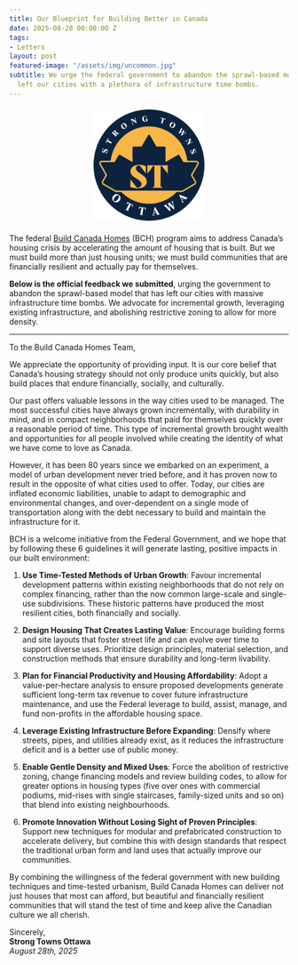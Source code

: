 ```yaml
---
title: Our Blueprint for Building Better in Canada
date: 2025-08-28 00:00:00 Z
tags:
- Letters
layout: post
featured-image: "/assets/img/uncommon.jpg"
subtitle: We urge the federal government to abandon the sprawl-based model that has
  left our cities with a plethora of infrastructure time bombs.
---
```


<div style="text-align: center; margin: 20px 0;">
  <img src="/assets/img/logo3.png" 
       style="width: 200px; height: auto; object-fit: contain;">
</div>

The federal [Build Canada Homes](https://housing-infrastructure.canada.ca/bch-mc/market-sounding-guide-sondage-marche-eng.html) (BCH) program aims to address Canada’s housing crisis by accelerating the amount of housing that is built. But we must build more than just housing units; we must build communities that are financially resilient and actually pay for themselves.

**Below is the official feedback we submitted**, urging the government to abandon the sprawl-based model that has left our cities with massive infrastructure time bombs. We advocate for incremental growth, leveraging existing infrastructure, and abolishing restrictive zoning to allow for more density.

--------------------------
To the Build Canada Homes Team,

We appreciate the opportunity of providing input. It is our core belief that Canada’s housing strategy should not only produce units quickly, but also build places that endure financially, socially, and culturally.

Our past offers valuable lessons in the way cities used to be managed. The most successful cities have always grown incrementally, with durability in mind, and in compact neighborhoods that paid for themselves quickly over a reasonable period of time. This type of incremental growth brought wealth and opportunities for all people involved while creating the identity of what we have come to love as Canada.

However, it has been 80 years since we embarked on an experiment, a model of urban development never tried before, and it has proven now to result in the opposite of what cities used to offer. Today, our cities are inflated economic liabilities, unable to adapt to demographic and environmental changes, and over-dependent on a single mode of transportation along with the debt necessary to build and maintain the infrastructure for it.

BCH is a welcome initiative from the Federal Government, and we hope that by following these 6 guidelines it will generate lasting, positive impacts in our built environment:

1.  **Use Time-Tested Methods of Urban Growth**: Favour incremental development patterns within existing neighborhoods that do not rely on complex financing, rather than the now common large-scale and single-use subdivisions. These historic patterns have produced the most resilient cities, both financially and socially.

2.  **Design Housing That Creates Lasting Value**: Encourage building forms and site layouts that foster street life and can evolve over time to support diverse uses. Prioritize design principles, material selection, and construction methods that ensure durability and long-term livability.

3.  **Plan for Financial Productivity and Housing Affordability**: Adopt a value-per-hectare analysis to ensure proposed developments generate sufficient long-term tax revenue to cover future infrastructure maintenance, and use the Federal leverage to build, assist, manage, and fund non-profits in the affordable housing space.

4.  **Leverage Existing Infrastructure Before Expanding**: Densify where streets, pipes, and utilities already exist, as it reduces the infrastructure deficit and is a better use of public money.

5.  **Enable Gentle Density and Mixed Uses**: Force the abolition of restrictive zoning, change financing models and review building codes, to allow for greater options in housing types (five over ones with commercial podiums, mid-rises with single staircases, family-sized units and so on) that blend into existing neighbourhoods.

6.  **Promote Innovation Without Losing Sight of Proven Principles**: Support new techniques for modular and prefabricated construction to accelerate delivery, but combine this with design standards that respect the traditional urban form and land uses that actually improve our communities.

By combining the willingness of the federal government with new building techniques and time-tested urbanism, Build Canada Homes can deliver not just houses that most can afford, but beautiful and financially resilient communities that will stand the test of time and keep alive the Canadian culture we all cherish.

Sincerely,  
**Strong Towns Ottawa**  
*August 28th, 2025*
